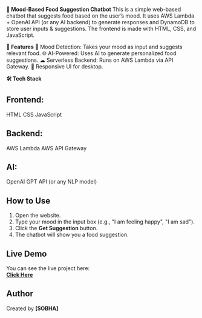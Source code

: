 **🍔 Mood-Based Food Suggestion Chatbot**
This is a simple web-based chatbot that suggests food based on the user’s mood.
It uses AWS Lambda + OpenAI API (or any AI backend) to generate responses and DynamoDB to store user inputs & suggestions.
The frontend is made with HTML, CSS, and JavaScript.

**📌 Features**
🧠 Mood Detection: Takes your mood as input and suggests relevant food.
🌐 AI-Powered: Uses AI to generate personalized food suggestions.
☁ Serverless Backend: Runs on AWS Lambda via API Gateway.
📱 Responsive UI for desktop.

**🛠 Tech Stack**
## Frontend:
HTML
CSS
JavaScript

## Backend:
AWS Lambda
AWS API Gateway

## AI:
OpenAI GPT API (or any NLP model)

## How to Use
1. Open the website.
2. Type your mood in the input box (e.g., "I am feeling happy", "I am sad").
3. Click the **Get Suggestion** button.
4. The chatbot will show you a food suggestion.

## Live Demo
You can see the live project here:  
[**Click Here**](https://sobhaa003.github.io/mood-food-chatbot/)

## Author
Created by **[SOBHA]**
